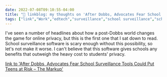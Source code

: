 ```yaml
---
date: 2022-07-08T09:10:55-04:00
title: "🔗 linkblog: my thoughts on 'After Dobbs, Advocates Fear School Surveillance Tools Could Put Teens at Risk – The Markup'"
tags: ["link","Work","edtech","surveillance","school surveillance","school security","reproductive rights","privacy"]
---
```

I've seen a number of headlines about how a post-Dobbs world changes the game for online privacy, but this is the first one that I sat down to read. School surveillance software is scary enough without this possibility, so let's not make it worse. I can't believe that this software gives schools any benefits that outweigh the heavy cost to students' privacy.
 

[link to 'After Dobbs, Advocates Fear School Surveillance Tools Could Put Teens at Risk – The Markup'](https://themarkup.org/privacy/2022/07/08/after-dobbs-advocates-fear-school-surveillance-tools-could-put-teens-at-risk)
